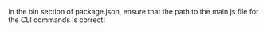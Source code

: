 in the bin section of package.json, ensure that the path to the main js file for the CLI commands is correct!